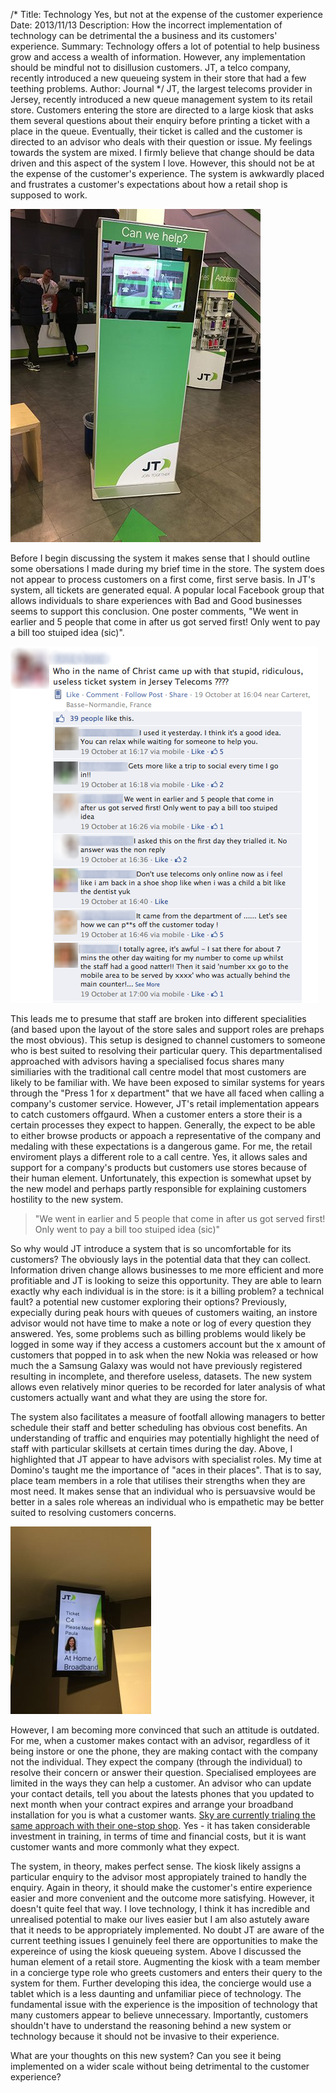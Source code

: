 /*
Title: Technology Yes, but not at the expense of the customer experience
Date: 2013/11/13
Description: How the incorrect implementation of technology can be detrimental the a business and its customers' experience.
Summary: Technology offers a lot of potential to help business grow and access a wealth of information. However, any implementation should be mindful not to disillusion customers. JT, a telco company, recently introduced a new queueing system in their store that had a few teething problems.
Author: Journal
*/
JT, the largest telecoms provider in Jersey, recently introduced a new queue management system to its retail store. Customers entering the store are directed to a large kiosk that asks them several questions about their enquiry before printing a ticket with a place in the queue. Eventually, their ticket is called and the customer is directed to an advisor who deals with their question or issue. My feelings towards the system are mixed. I firmly believe that change should be data driven and this aspect of the system I love. However, this should not be at the expense of the customer's experience. The system is awkwardly placed and frustrates a customer's expectations about how a retail shop is supposed to work.

![Jersey Telecom's New Queueing System](/img/03-jt-kiosk.jpg)

Before I begin discussing the system it makes sense that I should outline some obersations I made during my brief time in the store. The system does not appear to process customers on a first come, first serve basis. In JT's system, all tickets are generated equal. A popular local Facebook group that allows individuals to share experiences with Bad and Good businesses seems to support this conclusion. One poster comments, "We went in earlier and 5 people that come in after us got served first! Only went to pay a bill too stuiped idea (sic)".

![Comments on Jersey Telecom's Facebook Page](/img/03-jt-facebook.png)

This leads me to presume that staff are broken into different specialities (and based upon the layout of the store sales and support roles are prehaps the most obvious). This setup is designed to channel customers to someone who is best suited to resolving their particular query. This departmentalised approached with advisors having a specialised focus shares many similiaries with the traditional call centre model that most customers are likely to be familiar with. We have been exposed to similar systems for years through the "Press 1 for x department" that we have all faced when calling a company's customer service. However, JT's retail implementation appears to catch customers offgaurd. When a customer enters a store their is a certain processes they expect to happen. Generally, the expect to be able to either browse products or appoach a representative of the company and medaling with these expectations is a dangerous game. For me, the retail enviroment plays a different role to a call centre. Yes, it allows sales and support for a company's products but customers use stores because of their human element. Unfortunately, this expection is somewhat upset by the new model and perhaps partly responsible for explaining customers hostility to the new system.

>"We went in earlier and 5 people that come in after us got served first! Only went to pay a bill too stuiped idea (sic)"

So why would JT introduce a system that is so uncomfortable for its customers? The obviously lays in the potential data that they can collect. Information driven change allows businesses to me more efficient and more profitiable and JT is looking to seize this opportunity. They are able to learn exactly why each individual is in the store: is it a billing problem? a technical fault? a potential new customer exploring their options? Previously, expecially during peak hours with queues of customers waiting, an instore advisor would not have time to make a note or log of every question they answered. Yes, some problems such as billing problems would likely be logged in some way if they access a customers account but the x amount of customers that popped in to ask when the new Nokia was released or how much the a Samsung Galaxy was would not have previously registered resulting in incomplete, and therefore useless, datasets. The new system allows even relatively minor queries to be recorded for later analysis of what customers actually want and what they are using the store for.

The system also facilitates a measure of footfall allowing managers to better schedule their staff and better scheduling has obvious cost benefits. An understanding of traffic and enquiries may potentially highlight the need of staff with particular skillsets at certain times during the day. Above, I highlighted that JT appear to have advisors with specialist roles. My time at Domino's taught me the importance of "aces in their places". That is to say, place team members in a role that utilises their strengths when they are most need. It makes sense that an individual who is persuavsive would be better in a sales role whereas an individual who is empathetic may be better suited to resolving customers concerns.

![JT's Queue System - Screen with who is next](/img/03-jt-screen.jpg)

However, I am becoming more convinced that such an attitude is outdated. For me, when a customer makes contact with an advisor, regardless of it being instore or one the phone, they are making contact with the company not the individual. They expect the company (through the individual) to resolve their concern or answer their question. Specialised employees are limited in the ways they can help a customer. An advisor who can update your contact details, tell you about the latests phones that you updated to next month when your contract expires and arrange your broadband installation for you is what a customer wants. [Sky are currently trialing the same approach with their one-stop shop](http://annualreview.sky.com/what-we-do/customers/). Yes - it has taken considerable investment in training, in terms of time and financial costs, but it is want customer wants and more commonly what they expect.

The system, in theory, makes perfect sense. The kiosk likely assigns a particular enquiry to the advisor most appropiately trained to handly the enquiry. Again in theory, it should make the customer's entire experience easier and more convenient and the outcome more satisfying. However, it doesn't quite feel that way. I love technology, I think it has incredible and unrealised potential to make our lives easier but I am also astutely aware that it needs to be appropriately implemented. No doubt JT are aware of the current teething issues I genuinely feel there are opportunities to make the expereince of using the kiosk queueing system. Above I discussed the human element of a retail store. Augmenting the kiosk with a team member in a concierge type role who greets customers and enters their query to the system for them. Further developing this idea, the concierge would use a tablet which is a less daunting and unfamiliar piece of technology. The fundamental issue with the experience is the imposition of technology that many customers appear to believe unnecessary. Importantly, customers shouldn't have to understand the reasoning behind a new system or technology because it should not be invasive to their experience.

What are your thoughts on this new system? Can you see it being implemented on a wider scale without being detrimental to the customer experience?